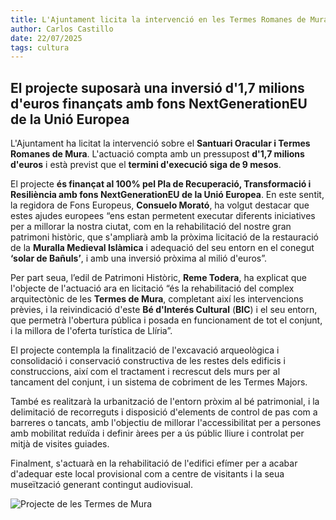 ```yaml
---
title: L'Ajuntament licita la intervenció en les Termes Romanes de Mura
author: Carlos Castillo
date: 22/07/2025
tags: cultura
---
```


## El projecte suposarà una inversió d'1,7 milions d'euros finançats amb fons NextGenerationEU de la Unió Europea

L'Ajuntament ha licitat la intervenció sobre el **Santuari Oracular i Termes Romanes de Mura**. L'actuació compta amb un pressupost **d'1,7 milions d'euros** i està previst que el **termini d'execució siga de 9 mesos**.

El projecte **és finançat al 100% pel Pla de Recuperació, Transformació i Resiliència amb fons NextGenerationEU de la Unió Europea**. En este sentit, la regidora de Fons Europeus, **Consuelo Morató**, ha volgut destacar que estes ajudes europees “ens estan permetent executar diferents iniciatives per a millorar la nostra ciutat, com en la rehabilitació del nostre gran patrimoni històric, que s'ampliarà amb la pròxima licitació de la restauració de la **Muralla Medieval Islàmica** i adequació del seu entorn en el conegut **‘solar de Bañuls’**, i amb una inversió pròxima al milió d'euros”.

Per part seua, l’edil de Patrimoni Històric, **Reme Todera**, ha explicat que l'objecte de l'actuació ara en licitació “és la rehabilitació del complex arquitectònic de les **Termes de Mura**, completant així les intervencions prèvies, i la reivindicació d'este **Bé d'Interés Cultural** (**BIC**) i el seu entorn, que permetrà l'obertura pública i posada en funcionament de tot el conjunt, i la millora de l'oferta turística de Llíria”.

El projecte contempla la finalització de l'excavació arqueològica i consolidació i conservació constructiva de les restes dels edificis i construccions, així com el tractament i recrescut dels murs per al tancament del conjunt, i un sistema de cobriment de les Termes Majors.

També es realitzarà la urbanització de l'entorn pròxim al bé patrimonial, i la delimitació de recorreguts i disposició d'elements de control de pas com a barreres o tancats, amb l'objectiu de millorar l'accessibilitat per a persones amb mobilitat reduïda i definir àrees per a ús públic lliure i controlat per mitjà de visites guiades.

Finalment, s'actuarà en la rehabilitació de l'edifici efímer per a acabar d'adequar este local provisional com a centre de visitants i la seua museïtzació generant contingut audiovisual.

![ Projecte de les Termes de Mura ](/assets/continguts/recursos/20250722-RecreaciónactuaciónTermas.jpg "Projecte de les Termes Romanes de Mura")


 